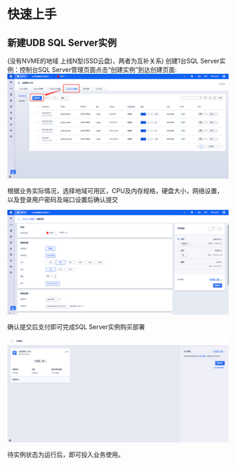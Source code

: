 # 快速上手

## 新建UDB SQL Server实例

(没有NVME的地域 上线N型(SSD云盘)，两者为互补关系)
创建1台SQL Server实例：控制台SQL Server管理页面点击“创建实例”到达创建页面:
![image](/images/0202create.png)

根据业务实际情况，选择地域可用区，CPU及内存规格，硬盘大小，网络设置，以及登录用户密码及端口设置后确认提交

![image](/images/0202create001.png)

确认提交后支付即可完成SQL Server实例购买部署

![image](/images/0202create002.png)

待实例状态为运行后，即可投入业务使用。

